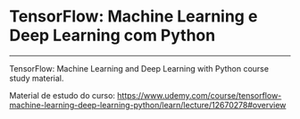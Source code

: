 # TensorFlow: Machine Learning e Deep Learning com Python
---
TensorFlow: Machine Learning and Deep Learning with Python course study material.

Material de estudo do curso: https://www.udemy.com/course/tensorflow-machine-learning-deep-learning-python/learn/lecture/12670278#overview
